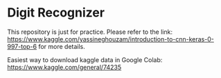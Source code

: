 # Digit Recognizer

This repository is just for practice. Please refer to the link: https://www.kaggle.com/yassineghouzam/introduction-to-cnn-keras-0-997-top-6 for more details.

Easiest way to download kaggle data in Google Colab: https://www.kaggle.com/general/74235
